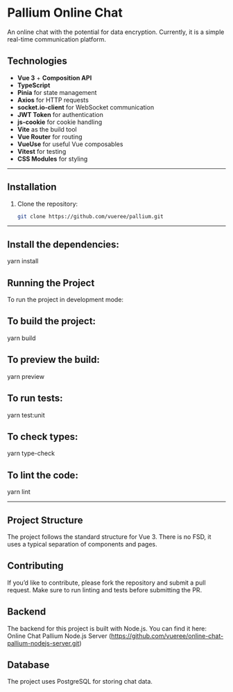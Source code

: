 # Pallium Online Chat

An online chat with the potential for data encryption. Currently, it is a simple real-time communication platform.

## Technologies

- **Vue 3** + **Composition API**
- **TypeScript**
- **Pinia** for state management
- **Axios** for HTTP requests
- **socket.io-client** for WebSocket communication
- **JWT Token** for authentication
- **js-cookie** for cookie handling
- **Vite** as the build tool
- **Vue Router** for routing
- **VueUse** for useful Vue composables
- **Vitest** for testing
- **CSS Modules** for styling

---

## Installation

1. Clone the repository:
   ```bash
   git clone https://github.com/vueree/pallium.git

---

## Install the dependencies:
yarn install

## Running the Project
To run the project in development mode:

## To build the project:
yarn build

## To preview the build:
yarn preview

## To run tests:
yarn test:unit

## To check types: 
yarn type-check

## To lint the code:
yarn lint

---

## Project Structure
The project follows the standard structure for Vue 3. There is no FSD, it uses a typical separation of components and pages.

## Contributing
If you’d like to contribute, please fork the repository and submit a pull request. Make sure to run linting and tests before submitting the PR.

## Backend
The backend for this project is built with Node.js. You can find it here:
Online Chat Pallium Node.js Server (https://github.com/vueree/online-chat-pallium-nodejs-server.git)

## Database
The project uses PostgreSQL for storing chat data.
